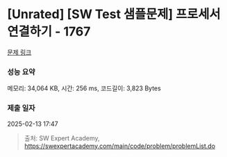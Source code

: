 # [Unrated] [SW Test 샘플문제] 프로세서 연결하기 - 1767 

[문제 링크](https://swexpertacademy.com/main/code/problem/problemDetail.do?contestProbId=AV4suNtaXFEDFAUf) 

### 성능 요약

메모리: 34,064 KB, 시간: 256 ms, 코드길이: 3,823 Bytes

### 제출 일자

2025-02-13 17:47



> 출처: SW Expert Academy, https://swexpertacademy.com/main/code/problem/problemList.do